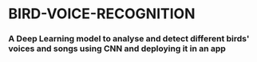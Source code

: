 # BIRD-VOICE-RECOGNITION
<h3> A Deep Learning model to analyse and detect different birds' voices and songs using CNN and deploying it in an app
</h3>

